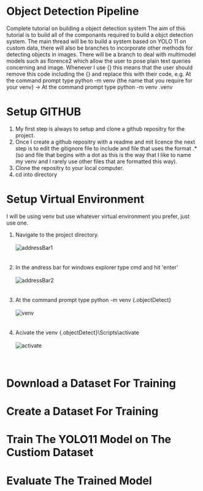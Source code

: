 # Object Detection Pipeline
Complete tutorial on building a object detection system
The aim of this tutorial is to build all of the componants required to build a objct detection system. The main thread will be to build a system based on YOLO 11 on custom data, there will also be branches to incorporate other methods for detecting objects in images.
There will be a branch to deal with multimodel models such as florence2 which allow the user to pose plain text queries concerning and image.
Whenever I use {} this means that the user should remove this code including the {} and replace this with their code, e.g. At the command prompt type python -m venv {the name that you require for your venv} -> At the command prompt type python -m venv .venv

# Setup GITHUB
1. My first step is always to setup and clone a github repositry for the project.
2. Once I create a github repositry with a readme and mit licence the next step is to edit the gitignore file to include and file that uses the format .* (so and file that begins with a dot as this is the way that I like to name my venv and I rarely use other files that are formatted this way).
3. Clone the repositry to your local computer.
4. cd into directory

# Setup Virtual Environment
I will be using venv but use whatever virtual environment you prefer, just use one.
1. Navigate to the project directory.<br><br> ![addressBar1](https://github.com/user-attachments/assets/84af51f9-a805-439f-85a5-94498a3daf57) <br><br><br>
3. In the andress bar for windows explorer type cmd and hit 'enter'<br><br>![addressBar2](https://github.com/user-attachments/assets/7290562b-7f91-4821-ab5c-31b5066340df)<br><br><br>
5. At the command prompt type python -m venv {.objectDetect}<br><br>![venv](https://github.com/user-attachments/assets/17de97ff-1851-4916-b09a-38efd91de0cb)<br><br><br>
7. Acivate the venv {.objectDetect}\Scripts\activate<br><br>![activate](https://github.com/user-attachments/assets/d8007242-5d96-46ad-a761-b602d4434155)<br><br><br>


# Download a Dataset For Training

# Create a Dataset For Training

# Train The YOLO11 Model on The Custiom Dataset

# Evaluate The Trained Model


